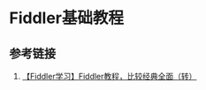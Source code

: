 # Fiddler基础教程




## 参考链接
1. [【Fiddler学习】Fiddler教程，比较经典全面（转）](https://www.cnblogs.com/conquerorren/p/8472285.html)